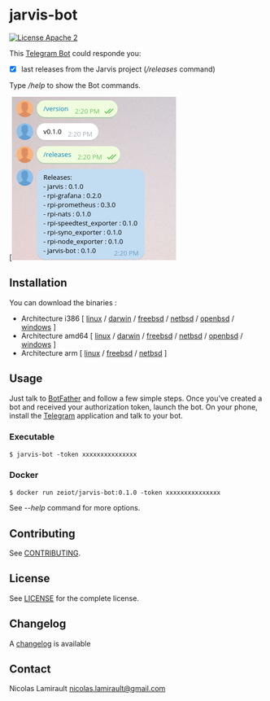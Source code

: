 # jarvis-bot

[![License Apache 2][badge-license]](LICENSE)

This [Telegram Bot](https://core.telegram.org/bots/api) could responde you:

* [x] last releases from the Jarvis project (*/releases* command)


Type */help* to show the Bot commands.


[![Screenshot](jarvis-bot-0.1.0.png)

## Installation

You can download the binaries :

* Architecture i386 [ [linux](https://bintray.com/artifact/download/zeiot/jarvis/jarvis_bot-0.1.0_linux_386) / [darwin](https://bintray.com/artifact/download/zeiot/jarvis/jarvis_bot-0.1.0_darwin_386) / [freebsd](https://bintray.com/artifact/download/zeiot/jarvis/jarvis_bot-0.1.0_freebsd_386) / [netbsd](https://bintray.com/artifact/download/zeiot/jarvis/jarvis_bot-0.1.0_netbsd_386) / [openbsd](https://bintray.com/artifact/download/zeiot/jarvis/jarvis_bot-0.1.0_openbsd_386) / [windows](https://bintray.com/artifact/download/zeiot/jarvis/jarvis_bot-0.1.0_windows_386.exe) ]
* Architecture amd64 [ [linux](https://bintray.com/artifact/download/zeiot/jarvis/jarvis_bot-0.1.0_linux_amd64) / [darwin](https://bintray.com/artifact/download/zeiot/jarvis/jarvis_bot-0.1.0_darwin_amd64) / [freebsd](https://bintray.com/artifact/download/zeiot/jarvis/jarvis_bot-0.1.0_freebsd_amd64) / [netbsd](https://bintray.com/artifact/download/zeiot/jarvis/jarvis_bot-0.1.0_netbsd_amd64) / [openbsd](https://bintray.com/artifact/download/zeiot/jarvis/jarvis_bot-0.1.0_openbsd_amd64) / [windows](https://bintray.com/artifact/download/zeiot/jarvis/jarvis_bot-0.1.0_windows_amd64.exe) ]
* Architecture arm [ [linux](https://bintray.com/artifact/download/zeiot/jarvis/jarvis_bot-0.1.0_linux_arm) / [freebsd](https://bintray.com/artifact/download/zeiot/jarvis/jarvis_bot-0.1.0_freebsd_arm) / [netbsd](https://bintray.com/artifact/download/zeiot/jarvis/jarvis_bot-0.1.0_netbsd_arm) ]


## Usage

Just talk to [BotFather](https://telegram.me/botfather) and follow a few simple steps. Once you've created a bot and received your authorization token, launch the bot.
On your phone, install the [Telegram](https://play.google.com/store/apps/details?id=org.telegram.messenger) application and talk to your bot.

### Executable

    $ jarvis-bot -token xxxxxxxxxxxxxxx

### Docker

    $ docker run zeiot/jarvis-bot:0.1.0 -token xxxxxxxxxxxxxxx


See *--help* command for more options.


## Contributing

See [CONTRIBUTING](CONTRIBUTING.md).


## License

See [LICENSE](LICENSE) for the complete license.


## Changelog

A [changelog](ChangeLog.md) is available


## Contact

Nicolas Lamirault <nicolas.lamirault@gmail.com>

[badge-license]: https://img.shields.io/badge/license-Apache2-green.svg?style=flat
